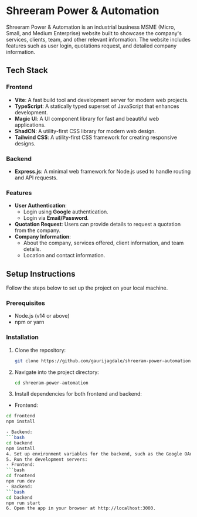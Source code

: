 # Shreeram Power & Automation

Shreeram Power & Automation is an industrial business MSME (Micro, Small, and Medium Enterprise) website built to showcase the company's services, clients, team, and other relevant information. The website includes features such as user login, quotations request, and detailed company information.

## Tech Stack

### Frontend
- **Vite**: A fast build tool and development server for modern web projects.
- **TypeScript**: A statically typed superset of JavaScript that enhances development.
- **Magic UI**: A UI component library for fast and beautiful web applications.
- **ShadCN**: A utility-first CSS library for modern web design.
- **Tailwind CSS**: A utility-first CSS framework for creating responsive designs.

### Backend
- **Express.js**: A minimal web framework for Node.js used to handle routing and API requests.

### Features
- **User Authentication**:
  - Login using **Google** authentication.
  - Login via **Email/Password**.
- **Quotation Request**: Users can provide details to request a quotation from the company.
- **Company Information**: 
  - About the company, services offered, client information, and team details.
  - Location and contact information.
  
## Setup Instructions

Follow the steps below to set up the project on your local machine.

### Prerequisites

- Node.js (v14 or above)
- npm or yarn

### Installation

1. Clone the repository:

   ```bash
   git clone https://github.com/gaurijagdale/shreeram-power-automation.git
2. Navigate into the project directory:
   ```bash
   cd shreeram-power-automation
3. Install dependencies for both frontend and backend:
  - Frontend:
   ```bash
   cd frontend
   npm install

  - Backend:
   ```bash
   cd backend
   npm install
4. Set up environment variables for the backend, such as the Google OAuth credentials, email/password configurations, and database settings.
5. Run the development servers:
- Frontend:
 ```bash
 cd frontend
 npm run dev
- Backend:
 ```bash
 cd backend
 npm run start
6. Open the app in your browser at http://localhost:3000.



